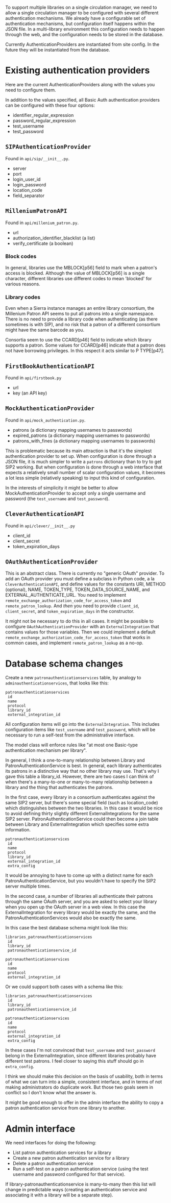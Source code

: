 To support multiple libraries on a single circulation manager, we need to allow a single circulation manager to be configured with several different authentication mechanisms. We already have a configurable set of authentication mechanisms, but configuration itself happens within the JSON file. In a multi-library environment this configuration needs to happen through the web, and the configuration needs to be stored in the database.

Currently AuthenticationProviders are instantiated from site config. In the future they will be instantiated from the database.

# Existing authentication providers

Here are the current AuthenticationProviders along with the values you need to configure them.

In addition to the values specified, all Basic Auth authentication providers can be configured with these four options:

* identifier_regular_expression
* password_regular_expression
* test_username
* test_password

## `SIPAuthenticationProvider`

Found in `api/sip/__init__.py`.

* server
* port
* login_user_id
* login_password
* location_code
* field_separator

## `MilleniumPatronAPI`

Found in `api/millenium_patron.py`.

* url
* authorization_identifier_blacklist (a list)
* verify_certificate (a boolean)

### Block codes

In general, libraries use the MBLOCK[p56] field to mark when a patron's access is blocked. Although the value of MBLOCK[p56] is a single character, different libraries use different codes to mean 'blocked' for various reasons.

### Library codes

Even when a Sierra instance manages an entire library consortium, the Millenium Patron API seems to put all patrons into a single namespace. There is no need to provide a library code when authenticating (as there sometimes is with SIP), and no risk that a patron of a different consortium might have the same barcode as you.

Consortia seem to use the CCARD[p46] field to indicate which library supports a patron. Some values for CCARD[p46] indicate that a patron does not have borrowing privileges. In this respect it acts similar to P TYPE[p47].

## `FirstBookAuthenticationAPI`

Found in `api/firstbook.py`

* url
* key (an API key)

## `MockAuthenticationProvider`

Found in `api/mock_authentication.py`.

* patrons (a dictionary mapping usernames to passwords)
* expired_patrons (a dictionary mapping usernames to passwords)
* patrons_with_fines (a dictionary mapping usernames to passwords)

This is problematic because its main attraction is that it's the simplest authentication provider to set up. When configuration is done through a JSON file, it is much simpler to write a `patrons` dictionary than to try to get SIP2 working. But when configuration is done through a web interface that expects a relatively small number of scalar configuration values, it becomes a lot less simple (relatively speaking) to input this kind of configuration.

In the interests of simplicity it might be better to allow MockAuthenticationProvider to accept only a single username and password (the `test_username` and `test_password`).

## `CleverAuthenticationAPI`

Found in `api/clever/__init__.py`

* client_id
* client_secret
* token_expiration_days

## `OAuthAuthenticationProvider`

This is an abstract class. There is currently no "generic OAuth" provider. To add an OAuth provider you must define a subclass in Python code, a la `CleverAuthenticationAPI`, and define values for the constants URI, METHOD (optional), NAME, TOKEN_TYPE, TOKEN_DATA_SOURCE_NAME, and EXTERNAL_AUTHENTICATE_URL. You need to implement `remote_exchange_authorization_code_for_access_token` and `remote_patron_lookup`. And _then_ you need to provide `client_id`, `client_secret`, and `token_expiration_days` in the constructor.

It might not be necessary to do this in all cases. It might be possible to configure `OAuthAuthenticationProvider` with an `ExternalIntegration` that contains values for those variables. Then we could implement a default `remote_exchange_authorization_code_for_access_token` that works in common cases, and implement `remote_patron_lookup` as a no-op.

# Database schema changes

Create a new `patronauthenticationservices` table, by analogy to `adminauthenticationservices`, that looks like this:

```
patronauthenticationservices
 id
 name
 protocol
 library_id
 external_integration_id
```

All configuration items will go into the `ExternalIntegration`. This includes configuration items like `test_username` and `test_password`, which will be necessary to run a self-test from the administrative interface.

The model class will enforce rules like "at most one Basic-type authentication mechanism per library".

In general, I think a one-to-many relationship between Library and PatronAuthenticationService is best. In general, each library authenticates its patrons in a distinctive way that no other library may use. That's why I gave this table a library_id. However, there are two cases I can think of when there's a many-to-one or many-to-many relationship between a library and the thing that authenticates the patrons.

In the first case, every library in a consortium authenticates against the same SIP2 server, but there's some special field (such as location_code) which distinguishes between the two libraries. In this case it would be nice to avoid defining thirty slightly different ExternalIntegrations for the same SIP2 server. PatronAuthenticationService could then become a join table between Library and ExternalIntegration which specifies some extra information.

```
patronauthenticationservices
 id
 name
 protocol
 library_id
 external_integration_id
 extra_config
```

It would be annoying to have to come up with a distinct name for each PatronAuthenticationService, but you wouldn't have to specify the SIP2 server multiple times.

In the second case, a number of libraries all authenticate their patrons through the same OAuth server, and you are asked to select your library when you open up the OAuth server in a web view. In this case the ExternalIntegration for every library would be exactly the same, and the PatronAuthenticationServices would also be exactly the same. 

In this case the best database schema might look like this:

```
libraries_patronauthenticationservices
 id
 library_id
 patronauthenticationservice_id
```

```
patronauthenticationservices
 id
 name
 protocol
 external_integration_id
```

Or we could support both cases with a schema like this:

```
libraries_patronauthenticationservices
 id
 library_id
 patronauthenticationservice_id
```

```
patronauthenticationservices
 id
 name
 protocol
 external_integration_id
 extra_config
```

In these cases I'm not convinced that `test_username` and `test_password` belong in the ExternalIntegration, since different libraries probably have different test patrons. I feel closer to saying this stuff should go in `extra_config`.

I think we should make this decision on the basis of usability, both in terms of what we can turn into a simple, consistent interface, and in terms of not making administrators do duplicate work. But those two goals seem in conflict so I don't know what the answer is.

It might be good enough to offer in the admin interface the ability to copy a patron authentication service from one library to another.

# Admin interface

We need interfaces for doing the following:

* List patron authentication services for a library
* Create a new patron authentication service for a library
* Delete a patron authentication service
* Run a self-test on a patron authentication service (using the test username and password configured for that service).


If library-patronauthenticationservice is many-to-many then this list will change in predictable ways (creating an authentication service and associating it with a library will be a separate step).